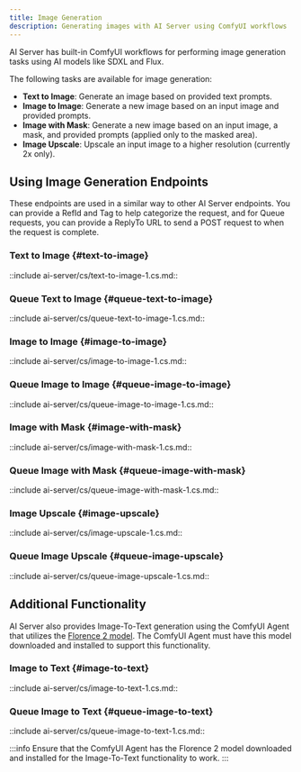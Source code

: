 ```yaml
---
title: Image Generation
description: Generating images with AI Server using ComfyUI workflows
---
```


AI Server has built-in ComfyUI workflows for performing image generation tasks using AI models like SDXL and Flux.

The following tasks are available for image generation:

- **Text to Image**: Generate an image based on provided text prompts.
- **Image to Image**: Generate a new image based on an input image and provided prompts.
- **Image with Mask**: Generate a new image based on an input image, a mask, and provided prompts (applied only to the masked area).
- **Image Upscale**: Upscale an input image to a higher resolution (currently 2x only).

## Using Image Generation Endpoints

These endpoints are used in a similar way to other AI Server endpoints. You can provide a RefId and Tag to help categorize the request, and for Queue requests, you can provide a ReplyTo URL to send a POST request to when the request is complete.

### Text to Image {#text-to-image}

::include ai-server/cs/text-to-image-1.cs.md::

### Queue Text to Image {#queue-text-to-image}

::include ai-server/cs/queue-text-to-image-1.cs.md::

### Image to Image {#image-to-image}

::include ai-server/cs/image-to-image-1.cs.md::

### Queue Image to Image {#queue-image-to-image}

::include ai-server/cs/queue-image-to-image-1.cs.md::

### Image with Mask {#image-with-mask}

::include ai-server/cs/image-with-mask-1.cs.md::

### Queue Image with Mask {#queue-image-with-mask}

::include ai-server/cs/queue-image-with-mask-1.cs.md::

### Image Upscale {#image-upscale}

::include ai-server/cs/image-upscale-1.cs.md::

### Queue Image Upscale {#queue-image-upscale}

::include ai-server/cs/queue-image-upscale-1.cs.md::

## Additional Functionality

AI Server also provides Image-To-Text generation using the ComfyUI Agent that utilizes the [Florence 2 model](https://huggingface.co/microsoft/Florence-2-base). The ComfyUI Agent must have this model downloaded and installed to support this functionality.

### Image to Text {#image-to-text}

::include ai-server/cs/image-to-text-1.cs.md::

### Queue Image to Text {#queue-image-to-text}

::include ai-server/cs/queue-image-to-text-1.cs.md::

:::info
Ensure that the ComfyUI Agent has the Florence 2 model downloaded and installed for the Image-To-Text functionality to work.
:::